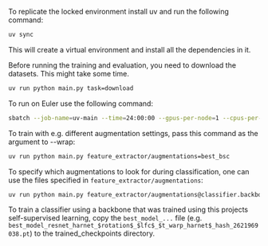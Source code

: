 To replicate the locked environment install uv and run the following command:

```bash
uv sync
```

This will create a virtual environment and install all the dependencies in it.

Before running the training and evaluation, you need to download the datasets. This might take some time.

```bash
uv run python main.py task=download
```

To run on Euler use the following command:

```bash
sbatch --job-name=uv-main --time=24:00:00 --gpus-per-node=1 --cpus-per-task=1 --mem-per-cpu=32G --output=uv-main-%j.out --wrap="uv run python main.py"
```

To train with e.g. different augmentation settings, pass this command as the argument to --wrap:

```bash
uv run python main.py feature_extractor/augmentations=best_bsc
```

To specify which augmentations to look for during classification, one can use the files specified in `feature_extractor/augmentations`:

```bash
uv run python main.py feature_extractor/augmentations@classifier.backbone_augs=harnet
```

To train a classifier using a backbone that was trained using this projects self-supervised learning, copy the `best_model_...` file (e.g. `best_model_resnet_harnet_$rotation$_$lfc$_$t_warp_harnet$_hash_2621969038.pt`) to the trained_checkpoints directory.
